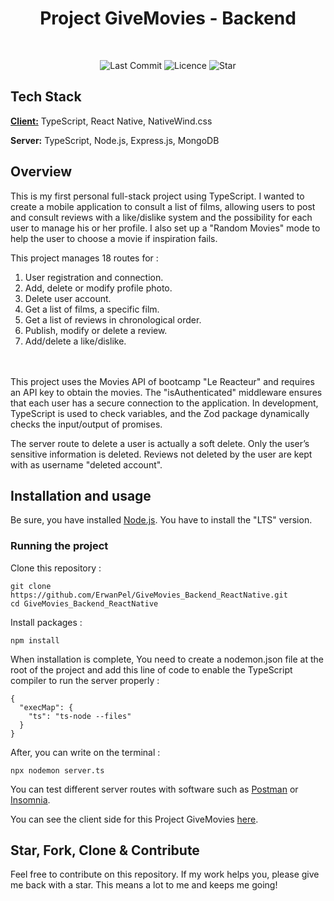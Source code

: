 <h1 align="center">
Project GiveMovies - Backend

</h1>

</br>

<p align="center">
	<img alt="Last Commit" src="https://img.shields.io/github/last-commit/ErwanPel/GiveMovies_Backend_ReactNative.svg?style=flat-square">
	<img alt="Licence" src="https://img.shields.io/github/license/ErwanPel/GiveMovies_Backend_ReactNative.svg?style=flat-square">
	<img alt="Star" src="https://img.shields.io/badge/you%20like%20%3F-STAR%20ME-blue.svg?style=flat-square">
</p>

## Tech Stack

[**Client:**](https://github.com/ErwanPel/GiveMovies_Frontend_ReactNative) TypeScript, React Native, NativeWind.css

**Server:** TypeScript, Node.js, Express.js, MongoDB


## Overview

This is my first personal full-stack project using TypeScript. I wanted to create a mobile application to consult a list of films, allowing users to post and consult reviews with a like/dislike system and the possibility for each user to manage his or her profile. I also set up a "Random Movies" mode to help the user to choose a movie if inspiration fails. 
</br>

This project manages 18 routes for :

1) User registration and connection.
2) Add, delete or modify profile photo.
3) Delete user account.
4) Get a list of films, a specific film.
5) Get a list of reviews in chronological order.
6) Publish, modify or delete a review.
7) Add/delete a like/dislike.

</br>


</br>
This project uses the Movies API of bootcamp "Le Reacteur" and requires an API key to obtain the movies.
The "isAuthenticated" middleware ensures that each user has a secure connection to the application.
In development, TypeScript is used to check variables, and the Zod package dynamically checks the input/output of promises.

The server route to delete a user is actually a soft delete. Only the user’s sensitive information is deleted. Reviews not deleted by the user are kept with as username "deleted account".

## Installation and usage

Be sure, you have installed [Node.js](https://nodejs.org/en). You have to install the "LTS" version.

### Running the project

Clone this repository :

```
git clone https://github.com/ErwanPel/GiveMovies_Backend_ReactNative.git
cd GiveMovies_Backend_ReactNative
```

Install packages :

```
npm install

```

When installation is complete, You need to create a nodemon.json file at the root of the project and add this line of code to enable the TypeScript compiler to run the server properly :

```
{
  "execMap": {
    "ts": "ts-node --files"
  }
}

```
After, you can write on the terminal  :

```
npx nodemon server.ts

```


You can test different server routes with software such as [Postman](https://www.postman.com/) or [Insomnia](https://insomnia.rest/).

You can see the client side for this Project GiveMovies [here](https://github.com/ErwanPel/GiveMovies_Frontend_ReactNative).

## Star, Fork, Clone & Contribute

Feel free to contribute on this repository. If my work helps you, please give me back with a star. This means a lot to me and keeps me going!
